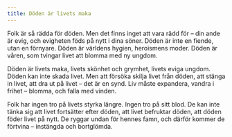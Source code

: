 ```yaml
---
title: Döden är livets maka
---
```

Folk är så rädda för döden. Men det finns inget att vara rädd för – din ande är evig, och evigheten föds på nytt i dina söner. Döden är inte en fiende, utan en förnyare. Döden är världens hygien, heroismens moder. Döden är våren, som tvingar livet att blomma med ny ungdom.

Döden är livets maka, livets skönhet och grymhet, livets eviga ungdom. Döden kan inte skada livet. Men att försöka skilja livet från döden, att stänga in livet, att dra ut på livet – det är en synd. Liv måste expandera, vandra i frihet – blomma, och falla med vinden.

Folk har ingen tro på livets styrka längre. Ingen tro på sitt blod. De kan inte tänka sig att livet fortsätter efter döden, att livet befruktar döden, att döden föder livet på nytt. De ryggar undan för hennes famn, och därför kommer de förtvina – instängda och bortglömda.


